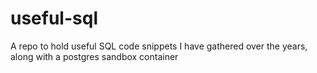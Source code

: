 # useful-sql
A repo to hold useful SQL code snippets I have gathered over the years, along with a postgres sandbox container

